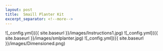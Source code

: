 ```yaml
---
layout: post
title:  Smaill Planter Kit
excerpt_separator: <!--more-->
---
```



![_config.yml]({{ site.baseurl }}/images/Instructions1.jpg)
![_config.yml]({{ site.baseurl }}/images/smlplanter.jpg)
![_config.yml]({{ site.baseurl }}/images/Dimensioned.png)

